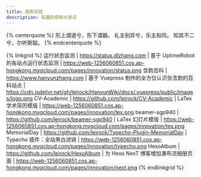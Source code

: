 ```yaml
---
title: 探索实践
description: 有趣的探索与尝试
---
```


{% centerquote %}
形上谓道兮，形下谓器。
礼主别异兮，乐主和同。
知其不二兮，尔听斯聪。
{% endcenterquote %}

{% linkgrid %}
运行状态监测 | https://status.dlzhang.com | 基于 UptimeRobot 的各站点运行状态监测 | https://web-1256060851.cos.ap-hongkong.myqcloud.com/pages/innovation/status.png
含韵百科 | https://www.hanyunzhang.com | 基于 Vuepress 制作的全方位认识张含韵的百科站点 | https://cdn.jsdelivr.net/gh/leirock/HanyunWiki/docs/.vuepress/public/images/logo.png
CV-Academic | https://github.com/leirock/CV-Academic | LaTex 学术简历模版 | https://web-1256060851.cos.ap-hongkong.myqcloud.com/pages/innovation/tex.png
beamer-sgp940 | https://github.com/leirock/beamer-sgp940 | LaTex 幻灯片模版 | https://web-1256060851.cos.ap-hongkong.myqcloud.com/pages/innovation/tex.png
MemorialDay | https://github.com/leirock/Typecho-Plugin-MemorialDay | Typecho 插件：全站黑白滤镜 | https://web-1256060851.cos.ap-hongkong.myqcloud.com/pages/innovation/typecho.png
HexoAlbum | https://github.com/leirock/HexoAlbum | 为 Hexo NexT 博客增加瀑布流相册页面 | https://web-1256060851.cos.ap-hongkong.myqcloud.com/pages/innovation/next.png
{% endlinkgrid %}